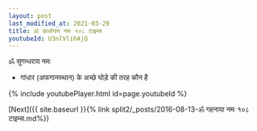 ```yaml
---
layout: post
last_modified_at: 2021-03-29
title: ॐ ऊर्ध्वगाय नमः १०८ टाइम्स
youtubeId: U3nlVlihAjQ
---
```

 
 
 ॐ सुगन्धराय नमः  
 
 -  गांधार (अफगानस्थान) के अच्छे घोड़े की तरह कौन है 
 
  
 
  
 
 
 
 
 
 


{% include youtubePlayer.html id=page.youtubeId %}
 
[Next]({{ site.baseurl }}{% link  split2/_posts/2016-08-13-ॐ गहनाया नमः १०८ टाइम्स.md%})
 
